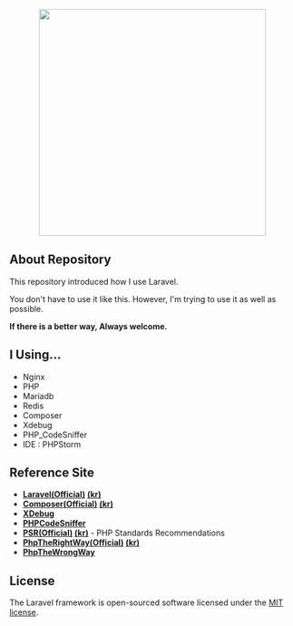 <p align="center"><a href="https://laravel.com" target="_blank"><img src="https://raw.githubusercontent.com/laravel/art/master/logo-lockup/5%20SVG/2%20CMYK/1%20Full%20Color/laravel-logolockup-cmyk-red.svg" width="400"></a></p>

## About Repository

This repository introduced how I use Laravel.

You don't have to use it like this. However, I'm trying to use it as well as possible.

**If there is a better way, Always welcome.**

## I Using...

- Nginx
- PHP
- Mariadb
- Redis
- Composer
- Xdebug
- PHP_CodeSniffer
- IDE : PHPStorm

## Reference Site

- **[Laravel(Official)](https://laravel.com) [(kr)](https://laravel.kr)**
- **[Composer(Official)](https://getcomposer.org) [(kr)](https://packagist.kr)**
- **[XDebug](https://xdebug.org)**
- **[PHPCodeSniffer](https://pear.php.net/package/PHP_CodeSniffer)**
- **[PSR(Official)](https://www.php-fig.org) [(kr)](https://psr.kkame.net)** - PHP Standards Recommendations
- **[PhpTheRightWay(Official)](https://phptherightway.com) [(kr)](http://modernpug.github.io/php-the-right-way)**
- **[PhpTheWrongWay](https://phpthewrongway.com)**

## License

The Laravel framework is open-sourced software licensed under the [MIT license](https://opensource.org/licenses/MIT).
